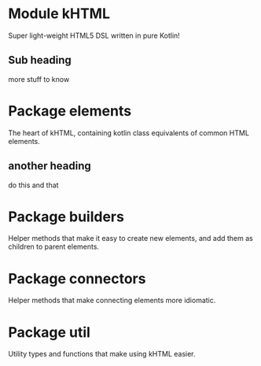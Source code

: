 # Module kHTML

Super light-weight HTML5 DSL written in pure Kotlin!

## Sub heading

more stuff to know

# Package elements

The heart of kHTML, containing kotlin class equivalents of common HTML elements.

## another heading

do this and that

# Package builders

Helper methods that make it easy to create new elements, and add them as children to parent elements.

# Package connectors

Helper methods that make connecting elements more idiomatic.

# Package util

Utility types and functions that make using kHTML easier.
